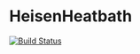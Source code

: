 # HeisenHeatbath

[![Build Status](https://github.com/PatXue/HeisenHeatbath.jl/actions/workflows/CI.yml/badge.svg?branch=main)](https://github.com/PatXue/HeisenHeatbath.jl/actions/workflows/CI.yml?query=branch%3Amain)
